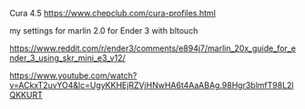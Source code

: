 ​Cura 4.5 https://www.chepclub.com/cura-profiles.html


my settings for marlin 2.0 for Ender 3 with bltouch

https://www.reddit.com/r/ender3/comments/e894j7/marlin_20x_guide_for_ender_3_using_skr_mini_e3_v12/

https://www.youtube.com/watch?v=ACkxT2uvYO4&lc=UgyKKHEjRZVjHNwHA6t4AaABAg.98Hgr3blmfT98L2lQKKURT
